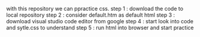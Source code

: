 with this repository we can ppractice css.
step 1 :  download the code to local repository 
step 2 :  consider default.htm as default html
step 3 :  download visual studio code editor from google 
step 4 :  start look into code and sytle.css to understand 
step 5 :  run html into browser and start practice
